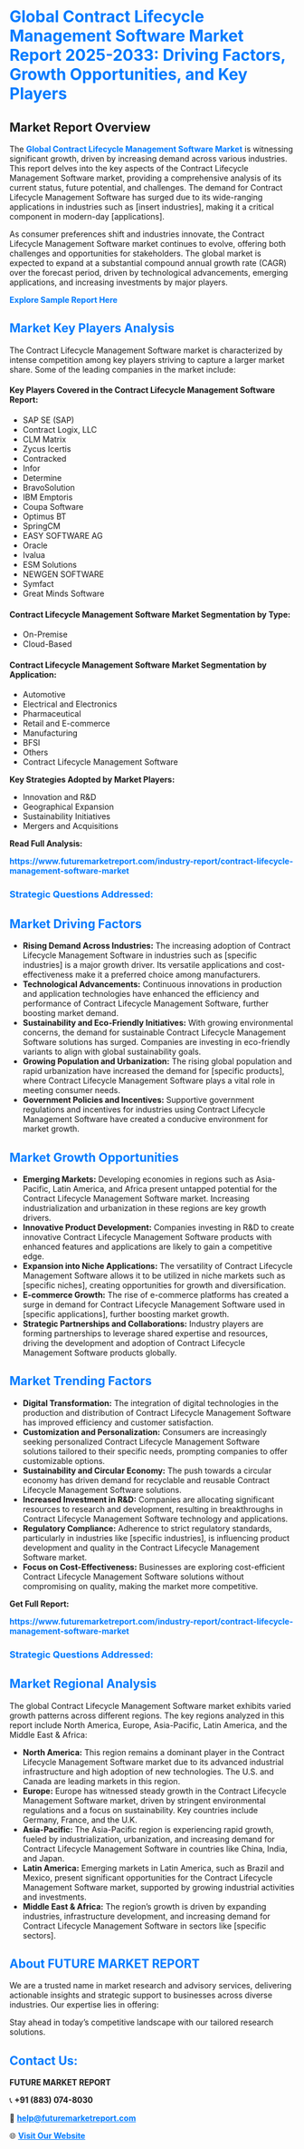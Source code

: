 <h1 style="color: #007BFF;">Global Contract Lifecycle Management Software Market Report 2025-2033: Driving Factors, Growth Opportunities, and Key Players</h1>

<section id="overview">
<h2>Market Report Overview</h2>
<p>The <a href="https://www.futuremarketreport.com/industry-report/contract-lifecycle-management-software-market" style="color: #007BFF; text-decoration: none;"><strong>Global Contract Lifecycle Management Software Market</strong></a> is witnessing significant growth, driven by increasing demand across various industries. This report delves into the key aspects of the Contract Lifecycle Management Software market, providing a comprehensive analysis of its current status, future potential, and challenges. The demand for Contract Lifecycle Management Software has surged due to its wide-ranging applications in industries such as [insert industries], making it a critical component in modern-day [applications].</p>
<p>As consumer preferences shift and industries innovate, the Contract Lifecycle Management Software market continues to evolve, offering both challenges and opportunities for stakeholders. The global market is expected to expand at a substantial compound annual growth rate (CAGR) over the forecast period, driven by technological advancements, emerging applications, and increasing investments by major players.</p>
</section>

<section id="overview">
<p><a href="https://www.futuremarketreport.com/request-sample/reportId=120653" style="color: #007BFF; text-decoration: none;"><strong>Explore Sample Report Here</strong></a></p>
</section>

<section id="key-players">
<h2 style="color: #007BFF;">Market Key Players Analysis</h2>
<p>The Contract Lifecycle Management Software market is characterized by intense competition among key players striving to capture a larger market share. Some of the leading companies in the market include:</p>
<h4>Key Players Covered in the Contract Lifecycle Management Software Report:</h4>
<ul><li>SAP SE (SAP)</li><li>Contract Logix, LLC</li><li>CLM Matrix</li><li>Zycus Icertis</li><li>Contracked</li><li>Infor</li><li>Determine</li><li>BravoSolution</li><li>IBM Emptoris</li><li>Coupa Software</li><li>Optimus BT</li><li>SpringCM</li><li>EASY SOFTWARE AG</li><li>Oracle</li><li>Ivalua</li><li>ESM Solutions</li><li>NEWGEN SOFTWARE</li><li>Symfact</li><li>Great Minds Software</li></ul>
<h4>Contract Lifecycle Management Software Market Segmentation by Type:</h4>
<ul><li>On-Premise</li><li>Cloud-Based</li></ul>

<h4>Contract Lifecycle Management Software Market Segmentation by Application:</h4>
<ul><li>Automotive</li><li>Electrical and Electronics</li><li>Pharmaceutical</li><li>Retail and E-commerce</li><li>Manufacturing</li><li>BFSI</li><li>Others</li><li>Contract Lifecycle Management Software</li></ul>
<p><strong>Key Strategies Adopted by Market Players:</strong></p>
<ul>
<li>Innovation and R&D</li>
<li>Geographical Expansion</li>
<li>Sustainability Initiatives</li>
<li>Mergers and Acquisitions</li>
</ul>
</section>

<section>
<p><strong>Read Full Analysis: </strong></p><a href="https://www.futuremarketreport.com/industry-report/contract-lifecycle-management-software-market" style="color: #007BFF; text-decoration: none;"><strong>https://www.futuremarketreport.com/industry-report/contract-lifecycle-management-software-market</strong></a>
<h3 style="color: #007BFF;">Strategic Questions Addressed:</h3>
</section>

<section id="driving-factors">
<h2 style="color: #007BFF;">Market Driving Factors</h2>
<ul>
<li><strong>Rising Demand Across Industries:</strong> The increasing adoption of Contract Lifecycle Management Software in industries such as [specific industries] is a major growth driver. Its versatile applications and cost-effectiveness make it a preferred choice among manufacturers.</li>
<li><strong>Technological Advancements:</strong> Continuous innovations in production and application technologies have enhanced the efficiency and performance of Contract Lifecycle Management Software, further boosting market demand.</li>
<li><strong>Sustainability and Eco-Friendly Initiatives:</strong> With growing environmental concerns, the demand for sustainable Contract Lifecycle Management Software solutions has surged. Companies are investing in eco-friendly variants to align with global sustainability goals.</li>
<li><strong>Growing Population and Urbanization:</strong> The rising global population and rapid urbanization have increased the demand for [specific products], where Contract Lifecycle Management Software plays a vital role in meeting consumer needs.</li>
<li><strong>Government Policies and Incentives:</strong> Supportive government regulations and incentives for industries using Contract Lifecycle Management Software have created a conducive environment for market growth.</li>
</ul>
</section>

<section id="growth-opportunities">
<h2 style="color: #007BFF;">Market Growth Opportunities</h2>
<ul>
<li><strong>Emerging Markets:</strong> Developing economies in regions such as Asia-Pacific, Latin America, and Africa present untapped potential for the Contract Lifecycle Management Software market. Increasing industrialization and urbanization in these regions are key growth drivers.</li>
<li><strong>Innovative Product Development:</strong> Companies investing in R&D to create innovative Contract Lifecycle Management Software products with enhanced features and applications are likely to gain a competitive edge.</li>
<li><strong>Expansion into Niche Applications:</strong> The versatility of Contract Lifecycle Management Software allows it to be utilized in niche markets such as [specific niches], creating opportunities for growth and diversification.</li>
<li><strong>E-commerce Growth:</strong> The rise of e-commerce platforms has created a surge in demand for Contract Lifecycle Management Software used in [specific applications], further boosting market growth.</li>
<li><strong>Strategic Partnerships and Collaborations:</strong> Industry players are forming partnerships to leverage shared expertise and resources, driving the development and adoption of Contract Lifecycle Management Software products globally.</li>
</ul>
</section>

<section id="trending-factors">
<h2 style="color: #007BFF;">Market Trending Factors</h2>
<ul>
<li><strong>Digital Transformation:</strong> The integration of digital technologies in the production and distribution of Contract Lifecycle Management Software has improved efficiency and customer satisfaction.</li>
<li><strong>Customization and Personalization:</strong> Consumers are increasingly seeking personalized Contract Lifecycle Management Software solutions tailored to their specific needs, prompting companies to offer customizable options.</li>
<li><strong>Sustainability and Circular Economy:</strong> The push towards a circular economy has driven demand for recyclable and reusable Contract Lifecycle Management Software solutions.</li>
<li><strong>Increased Investment in R&D:</strong> Companies are allocating significant resources to research and development, resulting in breakthroughs in Contract Lifecycle Management Software technology and applications.</li>
<li><strong>Regulatory Compliance:</strong> Adherence to strict regulatory standards, particularly in industries like [specific industries], is influencing product development and quality in the Contract Lifecycle Management Software market.</li>
<li><strong>Focus on Cost-Effectiveness:</strong> Businesses are exploring cost-efficient Contract Lifecycle Management Software solutions without compromising on quality, making the market more competitive.</li>
</ul>
</section>

<section>
<p><strong>Get Full Report: </strong></p><a href="https://www.futuremarketreport.com/industry-report/contract-lifecycle-management-software-market" style="color: #007BFF; text-decoration: none;"><strong>https://www.futuremarketreport.com/industry-report/contract-lifecycle-management-software-market</strong></a>
<h3 style="color: #007BFF;">Strategic Questions Addressed:</h3>
</section>


<section id="regional-analysis">
<h2 style="color: #007BFF;">Market Regional Analysis</h2>
<p>The global Contract Lifecycle Management Software market exhibits varied growth patterns across different regions. The key regions analyzed in this report include North America, Europe, Asia-Pacific, Latin America, and the Middle East & Africa:</p>
<ul>
<li><strong>North America:</strong> This region remains a dominant player in the Contract Lifecycle Management Software market due to its advanced industrial infrastructure and high adoption of new technologies. The U.S. and Canada are leading markets in this region.</li>
<li><strong>Europe:</strong> Europe has witnessed steady growth in the Contract Lifecycle Management Software market, driven by stringent environmental regulations and a focus on sustainability. Key countries include Germany, France, and the U.K.</li>
<li><strong>Asia-Pacific:</strong> The Asia-Pacific region is experiencing rapid growth, fueled by industrialization, urbanization, and increasing demand for Contract Lifecycle Management Software in countries like China, India, and Japan.</li>
<li><strong>Latin America:</strong> Emerging markets in Latin America, such as Brazil and Mexico, present significant opportunities for the Contract Lifecycle Management Software market, supported by growing industrial activities and investments.</li>
<li><strong>Middle East & Africa:</strong> The region’s growth is driven by expanding industries, infrastructure development, and increasing demand for Contract Lifecycle Management Software in sectors like [specific sectors].</li>
</ul>
</section>

<footer>
<h2 style="color: #007BFF;">About FUTURE MARKET REPORT</h2>
<p>We are a trusted name in market research and advisory services, delivering actionable insights and strategic support to businesses across diverse industries. Our expertise lies in offering:</p>

<p>Stay ahead in today’s competitive landscape with our tailored research solutions.</p>

<h2 style="color: #007BFF;">Contact Us:</h2>
<p><strong>FUTURE MARKET REPORT</strong></p>
<p>📞 <strong>+91 (883) 074-8030</strong></p>
<p>📧 <strong><a href="mailto:help@futuremarketreport.com" style="color: #007BFF;">help@futuremarketreport.com</a></strong></p>
<p>🌐 <strong><a href="https://www.futuremarketreport.com/" style="color: #007BFF;">Visit Our Website</a></strong></p>
</footer>